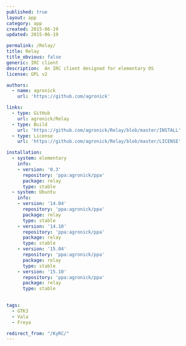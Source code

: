 ```yaml
---
published: true
layout: app
category: app
created: 2015-06-19
updated: 2015-06-19

permalink: /Relay/
title: Relay
title_obvious: false
generic: IRC client
description:  An IRC client designed for elementary OS
license: GPL v2

authors:
  - name: agronick
    url: 'https://github.com/agronick'

links:
  - type: GitHub
    url: agronick/Relay
  - type: Build
    url: 'https://github.com/agronick/Relay/blob/master/INSTALL'
  - type: License
    url: 'https://github.com/agronick/Relay/blob/master/LICENSE'

installation:
  - system: elementary
    info:
    - version: '0.3'
      repository: 'ppa:agronick/ppa'
      package: relay
      type: stable
  - system: Ubuntu
    info:
    - version: '14.04'
      repository: 'ppa:agronick/ppa'
      package: relay
      type: stable
    - version: '14.10'
      repository: 'ppa:agronick/ppa'
      package: relay
      type: stable
    - version: '15.04'
      repository: 'ppa:agronick/ppa'
      package: relay
      type: stable
    - version: '15.10'
      repository: 'ppa:agronick/ppa'
      package: relay
      type: stable

    
tags:
  - GTK3
  - Vala
  - Freya

redirect_from: "/KyRC/"
---
```


